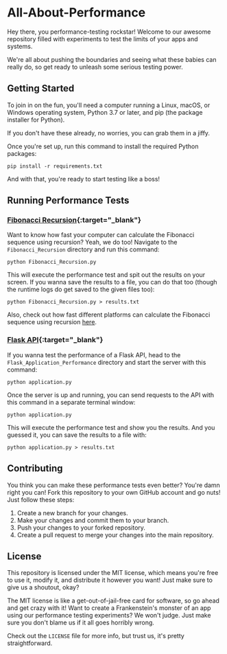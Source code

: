 # All-About-Performance

Hey there, you performance-testing rockstar! Welcome to our awesome repository filled with experiments to test the limits of your apps and systems.

We're all about pushing the boundaries and seeing what these babies can really do, so get ready to unleash some serious testing power.

## Getting Started

To join in on the fun, you'll need a computer running a Linux, macOS, or Windows operating system, Python 3.7 or later, and pip (the package installer for Python). 

If you don't have these already, no worries, you can grab them in a jiffy.

Once you're set up, run this command to install the required Python packages:

```
pip install -r requirements.txt
```

And with that, you're ready to start testing like a boss!

## Running Performance Tests

### [Fibonacci Recursion](/ProcessorPerformance/Fibonacci_Recursion/README.md){:target="_blank"}

Want to know how fast your computer can calculate the Fibonacci sequence using recursion? Yeah, we do too! Navigate to the `Fibonacci_Recursion` directory and run this command:

```
python Fibonacci_Recursion.py
```

This will execute the performance test and spit out the results on your screen. If you wanna save the results to a file, you can do that too (though the runtime logs do get saved to the given files too):

```
python Fibonacci_Recursion.py > results.txt
```
Also, check out how fast different platforms can calculate the Fibonacci sequence using recursion [here](https://github.com/sigmakappa/All-About-Performance/blob/main/ProcessorPerformance/Fibonacci_Recursion/README.md).

### [Flask API](/ServerPerformance/Flask_Application_Performance/README.md){:target="_blank"}

If you wanna test the performance of a Flask API, head to the `Flask_Application_Performance` directory and start the server with this command:

```
python application.py
```

Once the server is up and running, you can send requests to the API with this command in a separate terminal window:

```
python application.py
```

This will execute the performance test and show you the results. And you guessed it, you can save the results to a file with:

```
python application.py > results.txt
```

## Contributing

You think you can make these performance tests even better? You're damn right you can! Fork this repository to your own GitHub account and go nuts! Just follow these steps:

1. Create a new branch for your changes.
2. Make your changes and commit them to your branch.
3. Push your changes to your forked repository.
4. Create a pull request to merge your changes into the main repository.


## License

This repository is licensed under the MIT license, which means you're free to use it, modify it, and distribute it however you want! Just make sure to give us a shoutout, okay?

The MIT license is like a get-out-of-jail-free card for software, so go ahead and get crazy with it! Want to create a Frankenstein's monster of an app using our performance testing experiments? We won't judge. Just make sure you don't blame us if it all goes horribly wrong.

Check out the `LICENSE` file for more info, but trust us, it's pretty straightforward.